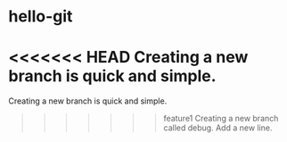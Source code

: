 # hello-git
<<<<<<< HEAD
Creating a new  branch is quick and simple.
=======
Creating a new  branch is quick and simple.
>>>>>>> feature1
Creating a new branch called debug.
Add a new line.
